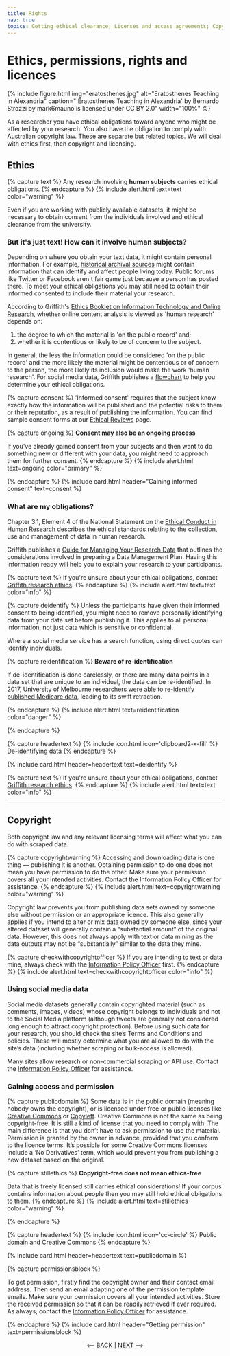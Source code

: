 ```yaml
---
title: Rights
nav: true
topics: Getting ethical clearance; Licenses and access agreements; Copyright
---
```


# Ethics, permissions, rights and licences

{% include figure.html img="eratosthenes.jpg" alt="Eratosthenes Teaching in Alexandria" caption="'Eratosthenes Teaching in Alexandria' by Bernardo Strozzi by mark6mauno is licensed under CC BY 2.0" width="100%" %}

As a researcher you have ethical obligations toward anyone who might be affected by your research. You also have the obligation to comply with Australian copyright law. These are separate but related topics. We will deal with ethics first, then copyright and licensing.

## Ethics

{% capture text %}
Any research involving **human subjects** carries ethical obligations. 
{% endcapture %}
{% include alert.html text=text color="warning" %}

Even if you are working with publicly available datasets, it might be necessary to obtain consent from the individuals involved and ethical clearance from the university.

### But it's just text! How can it involve human subjects?

Depending on where you obtain your text data, it might contain personal information. For example, [historical archival sources](https://glam-workbench.net/) might contain information that can identify and affect people living today. Public forums like Twitter or Facebook aren't fair game just because a person has posted there. To meet your ethical obligations you may still need to obtain their informed consented to include their material your research.

According to Griffith's [Ethics Booklet on Information Technology and Online Research](https://www.griffith.edu.au/__data/assets/pdf_file/0026/354752/booklet37.pdf), whether online content analysis is viewed as 'human research' depends on:

1. the degree to which the material is 'on the public record' and;
2. whether it is contentious or likely to be of concern to the subject.

In general, the less the information could be considered 'on the public record' and the more likely the material might be contentious or of concern to the person, the more likely its inclusion would make the work 'human research'. For social media data, Griffith publishes a [flowchart](https://www.griffith.edu.au/__data/assets/pdf_file/0023/1153571/Social-Media-Flowchart-Visio-v7-200902.pdf) to help you determine your ethical obligations.

{% capture consent %}
'Informed consent' requires that the subject know exactly how the information will be published and the potential risks to them or their reputation, as a result of publishing the information. You can find sample consent forms at our [Ethical Reviews](https://www.griffith.edu.au/research/research-services/research-ethics-integrity/human/ethical-reviews) page. 

{% capture ongoing %}
**Consent may also be an ongoing process**

If you've already gained consent from your subjects and then want to do something new or different with your data, you might need to approach them for further consent.
{% endcapture %}
{% include alert.html text=ongoing color="primary" %}

{% endcapture %}
{% include card.html header="Gaining informed consent" text=consent %}

### What are my obligations?

Chapter 3.1, Element 4 of the National Statement on the [Ethical Conduct in Human Research](https://www.nhmrc.gov.au/about-us/publications/national-statement-ethical-conduct-human-research-2007-updated-2018) describes the ethical standards relating to the collection, use and management of data in human research.

Griffith publishes a [Guide for Managing Your Research Data](https://www.griffith.edu.au/__data/assets/pdf_file/0025/1233907/20210107-Guide-to-managing-research-data.pdf) that outlines the considerations involved in preparing a Data Management Plan. Having this information ready will help you to explain your research to your participants.

{% capture text %}
If you're unsure about your ethical obligations, contact [Griffith research ethics](https://www.griffith.edu.au/research/research-services/research-ethics-integrity).
{% endcapture %}
{% include alert.html text=text color="info" %} 

{% capture deidentify %}
Unless the participants have given their informed consent to being identified, you might need to remove personally identifying data from your data set before publishing it. This applies to all personal information, not just data which is sensitive or confidential.

Where a social media service has a search function, using direct quotes can identify individuals.

{% capture reidentification %}
**Beware of re-identification**

If de-identification is done carelessly, or there are many data points in a data set that are unique to an individual, the data can be re-identified. In 2017, University of Melbourne researchers were able to [re-identify published Medicare data](https://www.unimelb.edu.au/newsroom/news/2017/december/research-reveals-de-identified-patient-data-can-be-re-identified), leading to its swift retraction.

{% endcapture %}
{% include alert.html text=reidentification color="danger" %}

{% endcapture %}

<!--- Begin header with icon code --->
{% capture headertext %}
{% include icon.html icon='clipboard2-x-fill' %} De-identifying data
{% endcapture %}
<!--- End header with icon code --->

{% include card.html header=headertext text=deidentify %}

{% capture text %}
If you're unsure about your ethical obligations, contact [Griffith research ethics](https://www.griffith.edu.au/research/research-services/research-ethics-integrity).
{% endcapture %}
{% include alert.html text=text color="info" %}

----

## Copyright

Both copyright law and any relevant licensing terms will affect what you can do with scraped data.

{% capture copyrightwarning %}
Accessing and downloading data is one thing — publishing it is another. Obtaining permission to do one does not mean you have permission to do the other.  Make sure your permission covers all your intended activities.  Contact the Information Policy Officer for assistance.
{% endcapture %}
{% include alert.html text=copyrightwarning color="warning" %}

Copyright law prevents you from publishing data sets owned by someone else without permission or an appropriate licence. This also generally applies if you intend to alter or mix data owned by someone else, since your altered dataset will generally contain a “substantial amount” of the original data.  However, this does not always apply with text or data mining as the data outputs may not be “substantially” similar to the data they mine.  

{% capture checkwithcopyrightofficer %}
If you are intending to text or data mine, always check with the [Information Policy Officer](http://www.griffith.edu.au/copyright-matters/) first.
{% endcapture %}
{% include alert.html text=checkwithcopyrightofficer color="info" %}

### Using social media data

Social media datasets generally contain copyrighted material (such as comments, images, videos) whose copyright belongs to individuals and not to the Social Media platform (although tweets are generally not considered long enough to attract copyright protection).   Before using such data for your research, you should check the site’s Terms and Conditions and policies.  These will mostly determine what you are allowed to do with the site’s data (including whether scraping or bulk-access is allowed).

Many sites allow research or non-commercial scraping or API use.  Contact the [Information Policy Officer](http://www.griffith.edu.au/copyright-matters/)  for assistance.

### Gaining access and permission

{% capture publicdomain %}
Some data is in the public domain (meaning nobody owns the copyright), or is licensed under free or public licenses like [Creative Commons](https://creativecommons.org.au) or [Copyleft](https://opensource.com/resources/what-is-copyleft). Creative Commons is not the same as being copyright-free. It is still a kind of license that you need to comply with. The main difference is that you don’t have to ask permission to use the material. Permission is granted by the owner in advance, provided that you conform to the licence terms. It’s possible for some Creative Commons licenses include a ‘No Derivatives’ term, which would prevent you from publishing a new dataset based on the original.

{% capture stillethics %}
**Copyright-free does not mean ethics-free** 

Data that is freely licensed still carries ethical considerations! If your corpus contains information about people then you may still hold ethical obligations to them.
{% endcapture %}
{% include alert.html text=stillethics color="warning" %}

{% endcapture %}

<!--- Begin header with icon code --->
{% capture headertext %}
{% include icon.html icon='cc-circle' %} Public domain and Creative Commons
{% endcapture %}
<!--- End header with icon code --->
{% include card.html header=headertext text=publicdomain %}

{% capture permissionsblock %}

To get permission, firstly find the copyright owner and their contact email address.   Then send an email adapting one of the permission template emails.  Make sure your permission covers all your intended activities.  Store the received permission so that it can be readily retrieved if ever required. As always, contact the [Information Policy Officer](http://www.griffith.edu.au/copyright-matters/)  for assistance.

{% endcapture %}
{% include card.html header="Getting permission" text=permissionsblock %}


<p align="center">
  <a href="https://griffithunilibrary.github.io/intro-text-mining-analysis/content/2-how.html"><-- BACK</a> |
  <a href="https://griffithunilibrary.github.io/intro-text-mining-analysis/content/4-build.html">NEXT --></a>
</p>
